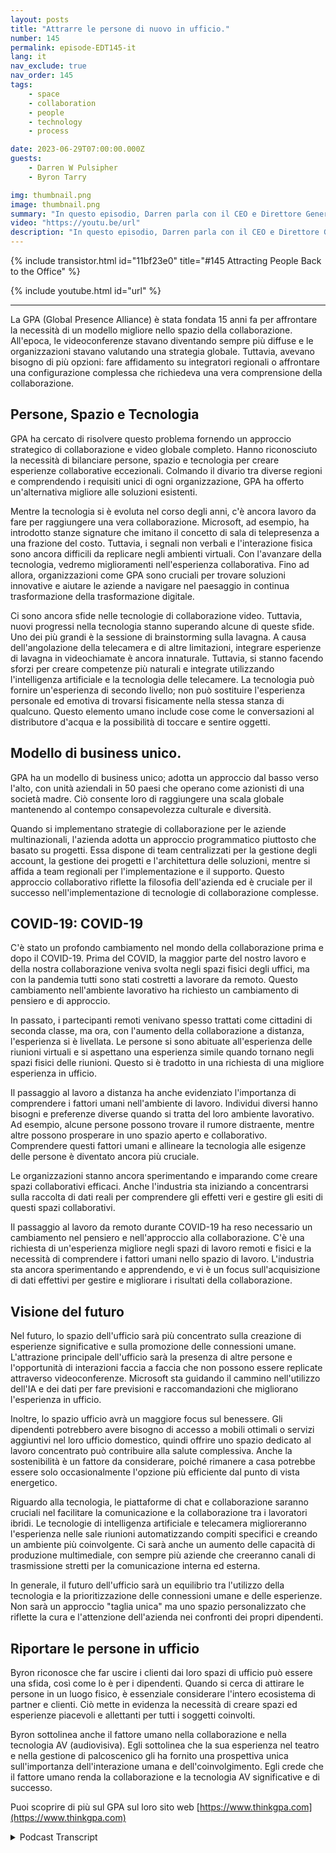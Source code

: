 ```yaml
---
layout: posts
title: "Attrarre le persone di nuovo in ufficio."
number: 145
permalink: episode-EDT145-it
lang: it
nav_exclude: true
nav_order: 145
tags:
    - space
    - collaboration
    - people
    - technology
    - process

date: 2023-06-29T07:00:00.000Z
guests:
    - Darren W Pulsipher
    - Byron Tarry

img: thumbnail.png
image: thumbnail.png
summary: "In questo episodio, Darren parla con il CEO e Direttore Generale di GPA sul ruolo che l'innovazione nella collaborazione svolge nel riportare le persone in ufficio e sul perché le persone necessitano dell'interazione faccia a faccia."
video: "https://youtu.be/url"
description: "In questo episodio, Darren parla con il CEO e Direttore Generale di GPA sul ruolo che l'innovazione nella collaborazione svolge nel riportare le persone in ufficio e sul perché le persone necessitano dell'interazione faccia a faccia."
---
```


<div>
{% include transistor.html id="11bf23e0" title="#145 Attracting People Back to the Office" %}

{% include youtube.html id="url" %}
</div>

---

La GPA (Global Presence Alliance) è stata fondata 15 anni fa per affrontare la necessità di un modello migliore nello spazio della collaborazione. All'epoca, le videoconferenze stavano diventando sempre più diffuse e le organizzazioni stavano valutando una strategia globale. Tuttavia, avevano bisogno di più opzioni: fare affidamento su integratori regionali o affrontare una configurazione complessa che richiedeva una vera comprensione della collaborazione.

## Persone, Spazio e Tecnologia

GPA ha cercato di risolvere questo problema fornendo un approccio strategico di collaborazione e video globale completo. Hanno riconosciuto la necessità di bilanciare persone, spazio e tecnologia per creare esperienze collaborative eccezionali. Colmando il divario tra diverse regioni e comprendendo i requisiti unici di ogni organizzazione, GPA ha offerto un'alternativa migliore alle soluzioni esistenti.

Mentre la tecnologia si è evoluta nel corso degli anni, c'è ancora lavoro da fare per raggiungere una vera collaborazione. Microsoft, ad esempio, ha introdotto stanze signature che imitano il concetto di sala di telepresenza a una frazione del costo. Tuttavia, i segnali non verbali e l'interazione fisica sono ancora difficili da replicare negli ambienti virtuali. Con l'avanzare della tecnologia, vedremo miglioramenti nell'esperienza collaborativa. Fino ad allora, organizzazioni come GPA sono cruciali per trovare soluzioni innovative e aiutare le aziende a navigare nel paesaggio in continua trasformazione della trasformazione digitale.

Ci sono ancora sfide nelle tecnologie di collaborazione video. Tuttavia, nuovi progressi nella tecnologia stanno superando alcune di queste sfide. Uno dei più grandi è la sessione di brainstorming sulla lavagna. A causa dell'angolazione della telecamera e di altre limitazioni, integrare esperienze di lavagna in videochiamate è ancora innaturale. Tuttavia, si stanno facendo sforzi per creare competenze più naturali e integrate utilizzando l'intelligenza artificiale e la tecnologia delle telecamere. La tecnologia può fornire un'esperienza di secondo livello; non può sostituire l'esperienza personale ed emotiva di trovarsi fisicamente nella stessa stanza di qualcuno. Questo elemento umano include cose come le conversazioni al distributore d'acqua e la possibilità di toccare e sentire oggetti.

## Modello di business unico.

GPA ha un modello di business unico; adotta un approccio dal basso verso l'alto, con unità aziendali in 50 paesi che operano come azionisti di una società madre. Ciò consente loro di raggiungere una scala globale mantenendo al contempo consapevolezza culturale e diversità.

Quando si implementano strategie di collaborazione per le aziende multinazionali, l'azienda adotta un approccio programmatico piuttosto che basato su progetti. Essa dispone di team centralizzati per la gestione degli account, la gestione dei progetti e l'architettura delle soluzioni, mentre si affida a team regionali per l'implementazione e il supporto. Questo approccio collaborativo riflette la filosofia dell'azienda ed è cruciale per il successo nell'implementazione di tecnologie di collaborazione complesse.

## COVID-19: COVID-19

C'è stato un profondo cambiamento nel mondo della collaborazione prima e dopo il COVID-19. Prima del COVID, la maggior parte del nostro lavoro e della nostra collaborazione veniva svolta negli spazi fisici degli uffici, ma con la pandemia tutti sono stati costretti a lavorare da remoto. Questo cambiamento nell'ambiente lavorativo ha richiesto un cambiamento di pensiero e di approccio.

In passato, i partecipanti remoti venivano spesso trattati come cittadini di seconda classe, ma ora, con l'aumento della collaborazione a distanza, l'esperienza si è livellata. Le persone si sono abituate all'esperienza delle riunioni virtuali e si aspettano una esperienza simile quando tornano negli spazi fisici delle riunioni. Questo si è tradotto in una richiesta di una migliore esperienza in ufficio.

Il passaggio al lavoro a distanza ha anche evidenziato l'importanza di comprendere i fattori umani nell'ambiente di lavoro. Individui diversi hanno bisogni e preferenze diverse quando si tratta del loro ambiente lavorativo. Ad esempio, alcune persone possono trovare il rumore distraente, mentre altre possono prosperare in uno spazio aperto e collaborativo. Comprendere questi fattori umani e allineare la tecnologia alle esigenze delle persone è diventato ancora più cruciale.

Le organizzazioni stanno ancora sperimentando e imparando come creare spazi collaborativi efficaci. Anche l'industria sta iniziando a concentrarsi sulla raccolta di dati reali per comprendere gli effetti veri e gestire gli esiti di questi spazi collaborativi.

Il passaggio al lavoro da remoto durante COVID-19 ha reso necessario un cambiamento nel pensiero e nell'approccio alla collaborazione. C'è una richiesta di un'esperienza migliore negli spazi di lavoro remoti e fisici e la necessità di comprendere i fattori umani nello spazio di lavoro. L'industria sta ancora sperimentando e apprendendo, e vi è un focus sull'acquisizione di dati effettivi per gestire e migliorare i risultati della collaborazione.

## Visione del futuro

Nel futuro, lo spazio dell'ufficio sarà più concentrato sulla creazione di esperienze significative e sulla promozione delle connessioni umane. L'attrazione principale dell'ufficio sarà la presenza di altre persone e l'opportunità di interazioni faccia a faccia che non possono essere replicate attraverso videoconferenze. Microsoft sta guidando il cammino nell'utilizzo dell'IA e dei dati per fare previsioni e raccomandazioni che migliorano l'esperienza in ufficio.

Inoltre, lo spazio ufficio avrà un maggiore focus sul benessere. Gli dipendenti potrebbero avere bisogno di accesso a mobili ottimali o servizi aggiuntivi nel loro ufficio domestico, quindi offrire uno spazio dedicato al lavoro concentrato può contribuire alla salute complessiva. Anche la sostenibilità è un fattore da considerare, poiché rimanere a casa potrebbe essere solo occasionalmente l'opzione più efficiente dal punto di vista energetico.

Riguardo alla tecnologia, le piattaforme di chat e collaborazione saranno cruciali nel facilitare la comunicazione e la collaborazione tra i lavoratori ibridi. Le tecnologie di intelligenza artificiale e telecamera miglioreranno l'esperienza nelle sale riunioni automatizzando compiti specifici e creando un ambiente più coinvolgente. Ci sarà anche un aumento delle capacità di produzione multimediale, con sempre più aziende che creeranno canali di trasmissione stretti per la comunicazione interna ed esterna.

In generale, il futuro dell'ufficio sarà un equilibrio tra l'utilizzo della tecnologia e la prioritizzazione delle connessioni umane e delle esperienze. Non sarà un approccio "taglia unica" ma uno spazio personalizzato che riflette la cura e l'attenzione dell'azienda nei confronti dei propri dipendenti.

## Riportare le persone in ufficio

Byron riconosce che far uscire i clienti dai loro spazi di ufficio può essere una sfida, così come lo è per i dipendenti. Quando si cerca di attirare le persone in un luogo fisico, è essenziale considerare l'intero ecosistema di partner e clienti. Ciò mette in evidenza la necessità di creare spazi ed esperienze piacevoli e allettanti per tutti i soggetti coinvolti.

Byron sottolinea anche il fattore umano nella collaborazione e nella tecnologia AV (audiovisiva). Egli sottolinea che la sua esperienza nel teatro e nella gestione di palcoscenico gli ha fornito una prospettiva unica sull'importanza dell'interazione umana e dell'coinvolgimento. Egli crede che il fattore umano renda la collaborazione e la tecnologia AV significative e di successo.

Puoi scoprire di più sul GPA sul loro sito web [https://www.thinkgpa.com](https://www.thinkgpa.com)



<details>
<summary> Podcast Transcript </summary>

<p></p>

</details>
